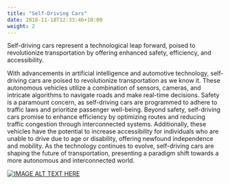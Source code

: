 ```yaml
---
title: "Self-Driving Cars"
date: 2018-11-18T12:33:46+10:00
weight: 2
---
```


Self-driving cars represent a technological leap forward, poised to revolutionize transportation by offering enhanced safety, efficiency, and accessibility.
<!--more-->

With advancements in artificial intelligence and automotive technology, self-driving cars are poised to revolutionize transportation as we know it. These autonomous vehicles utilize a combination of sensors, cameras, and intricate algorithms to navigate roads and make real-time decisions. Safety is a paramount concern, as self-driving cars are programmed to adhere to traffic laws and prioritize passenger well-being. Beyond safety, self-driving cars promise to enhance efficiency by optimizing routes and reducing traffic congestion through interconnected systems. Additionally, these vehicles have the potential to increase accessibility for individuals who are unable to drive due to age or disability, offering newfound independence and mobility. As the technology continues to evolve, self-driving cars are shaping the future of transportation, presenting a paradigm shift towards a more autonomous and interconnected world.

[![IMAGE ALT TEXT HERE](http://img.youtube.com/vi/37S-3D1TyNY/0.jpg)](http://www.youtube.com/watch?v=37S-3D1TyNY)